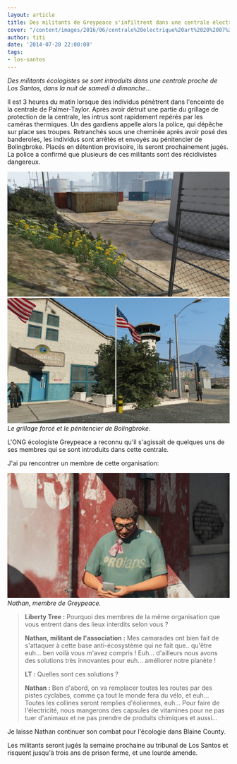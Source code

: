```yaml
---
layout: article
title: Des militants de Greypeace s'infiltrent dans une centrale électrique
cover: "/content/images/2016/06/centrale%20electrique%20art%2020%2007%2014.jpg"
author: titi
date: '2014-07-20 22:00:00'
tags:
- los-santos
---
```


_Des militants écologistes se sont introduits dans une centrale proche de Los Santos, dans la nuit de samedi à dimanche..._

Il est 3 heures du matin lorsque des individus pénètrent dans l'enceinte de la centrale de Palmer-Taylor. Après avoir détruit une partie du grillage de protection de la centrale, les intrus sont rapidement repérés par les caméras thermiques. Un des gardiens appelle alors la police, qui dépêche sur place ses troupes. Retranchés sous une cheminée après avoir posé des banderoles, les individus sont arrêtés et envoyés au pénitencier de Bolingbroke. Placés en détention provisoire, ils seront prochainement jugés. La police a confirmé que plusieurs de ces militants sont des récidivistes dangereux.

![](/content/images/2016/06/entree%20forcee%20art%2020%2007%2014.jpg)
![Le grillage forcé et le pénitencier de Bolingbroke.](/content/images/2016/06/bolingbroke%20art%2020%2007%2014.jpg)
_Le grillage forcé et le pénitencier de Bolingbroke._

L'ONG écologiste Greypeace a reconnu qu'il s'agissait de quelques uns de ses membres qui se sont introduits dans cette centrale.

J'ai pu rencontrer un membre de cette organisation:

![Nathan, membre de Greypeace.](/content/images/2016/06/ecologiste%20art%2020%2007%2014.jpg)
_Nathan, membre de Greypeace._

> **Liberty Tree :** Pourquoi des membres de la même organisation que vous entrent dans des lieux interdits selon vous ?
> 
> **Nathan, militant de l'association :** Mes camarades ont bien fait de s'attaquer à cette base anti-écosystème qui ne fait que.. qu'être euh... ben voilà vous m'avez compris ! Euh... d'ailleurs nous avons des solutions très innovantes pour euh... améliorer notre planète !
> 
> **LT :** Quelles sont ces solutions ?
> 
> **Nathan :** Ben d'abord, on va remplacer toutes les routes par des pistes cyclabes, comme ça tout le monde fera du vélo, et euh... Toutes les collines seront remplies d'éoliennes, euh... Pour faire de l'électricité, nous mangerons des capsules de vitamines pour ne pas tuer d'animaux et ne pas prendre de produits chimiques et aussi...

Je laisse Nathan continuer son combat pour l'écologie dans Blaine County.

Les militants seront jugés la semaine prochaine au tribunal de Los Santos et risquent jusqu'à trois ans de prison ferme, et une lourde amende.